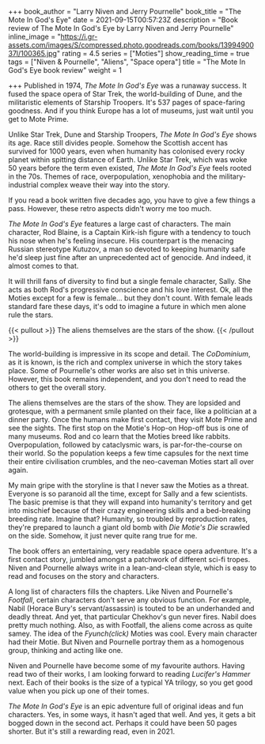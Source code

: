 +++
book_author = "Larry Niven and Jerry Pournelle"
book_title = "The Mote In God's Eye"
date = 2021-09-15T00:57:23Z
description = "Book review of The Mote In God's Eye by Larry Niven and Jerry Pournelle"
inline_image = "https://i.gr-assets.com/images/S/compressed.photo.goodreads.com/books/1399490037l/100365.jpg"
rating = 4.5
series = ["Moties"]
show_reading_time = true
tags = ["Niven & Pournelle", "Aliens", "Space opera"]
title = "The Mote In God's Eye book review"
weight = 1

+++
Published in 1974, _The Mote In God's Eye_ was a runaway success. It fused the space opera of Star Trek, the world-building of Dune, and the militaristic elements of Starship Troopers. It's 537 pages of space-faring goodness. And if you think Europe has a lot of museums, just wait until you get to Mote Prime.

Unlike Star Trek, Dune and Starship Troopers, _The Mote In God's Eye_ shows its age. Race still divides people. Somehow the Scottish accent has survived for 1000 years, even when humanity has colonised every rocky planet within spitting distance of Earth. Unlike Star Trek, which was woke 50 years before the term even existed, _The Mote In God's Eye_ feels rooted in the 70s. Themes of race, overpopulation, xenophobia and the military-industrial complex weave their way into the story.

If you read a book written five decades ago, you have to give a few things a pass. However, these retro aspects didn't worry me too much.

_The Mote In God's Eye_ features a large cast of characters. The main character, Rod Blaine, is a Captain Kirk-ish figure with a tendency to touch his nose when he's feeling insecure. His counterpart is the menacing Russian stereotype Kutuzov, a man so devoted to keeping humanity safe he'd sleep just fine after an unprecedented act of genocide. And indeed, it almost comes to that.

It will thrill fans of diversity to find but a single female character, Sally. She acts as both Rod's progressive conscience and his love interest. Ok, all the Moties except for a few is female... but they don't count. With female leads standard fare these days, it's odd to imagine a future in which men alone rule the stars.

{{< pullout >}} The aliens themselves are the stars of the show. {{< /pullout >}}

The world-building is impressive in its scope and detail. The _CoDominium_, as it is known, is the rich and complex universe in which the story takes place. Some of Pournelle's other works are also set in this universe. However, this book remains independent, and you don't need to read the others to get the overall story.

The aliens themselves are the stars of the show. They are lopsided and grotesque, with a permanent smile planted on their face, like a politician at a dinner party. Once the humans make first contact, they visit Mote Prime and see the sights. The first stop on the Motie's Hop-on Hop-off bus is one of many museums. Rod and co learn that the Moties breed like rabbits. Overpopulation, followed by cataclysmic wars, is par-for-the-course on their world. So the population keeps a few time capsules for the next time their entire civilisation crumbles, and the neo-caveman Moties start all over again.

My main gripe with the storyline is that I never saw the Moties as a threat. Everyone is so paranoid all the time, except for Sally and a few scientists. The basic premise is that they will expand into humanity's territory and get into mischief because of their crazy engineering skills and a bed-breaking breeding rate. Imagine that? Humanity, so troubled by reproduction rates, they're prepared to launch a giant old bomb with _Die Motie's Die_ scrawled on the side. Somehow, it just never quite rang true for me.

The book offers an entertaining, very readable space opera adventure. It's a first contact story, jumbled amongst a patchwork of different sci-fi tropes. Niven and Pournelle always write in a lean-and-clean style, which is easy to read and focuses on the story and characters.

A long list of characters fills the chapters. Like Niven and Pournelle's _Footfall_, certain characters don't serve any obvious function. For example, Nabil (Horace Bury's servant/assassin) is touted to be an underhanded and deadly threat. And yet, that particular Chekhov's gun never fires. Nabil does pretty much nothing. Also, as with Footfall, the aliens come across as quite samey. The idea of the _Fyunch(click)_ Moties was cool. Every main character had their Motie. But Niven and Pournelle portray them as a homogenous group, thinking and acting like one.

Niven and Pournelle have become some of my favourite authors. Having read two of their works, I am looking forward to reading _Lucifer's Hammer_ next. Each of their books is the size of a typical YA trilogy, so you get good value when you pick up one of their tomes.

_The Mote In God's Eye_ is an epic adventure full of original ideas and fun characters. Yes, in some ways, it hasn't aged that well. And yes, it gets a bit bogged down in the second act. Perhaps it could have been 50 pages shorter. But it's still a rewarding read, even in 2021.